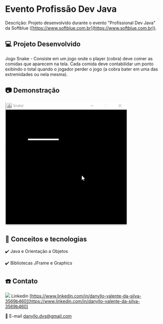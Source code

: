 # Evento Profissão Dev Java

Descrição: Projeto desenvolvido durante o evento "Profissional Dev Java" da Softblue ([https://www.softblue.com.br](https://www.softblue.com.br)).

## 💻 Projeto Desenvolvido

Jogo Snake - Consiste em um jogo onde o player (cobra) deve comer as comidas que aparecem na tela. Cada comida deve contabilidar um ponto exibindo o total quando o jogador perder o jogo (a cobra bater em uma das extremidades ou nela mesma).

## :camera: Demonstração

![Snake - Demonstração em Gif Animado](demo/demo.gif)

## :rocket: Conceitos e tecnologias

✔️ Java e Orientação a Objetos

✔️ Bibliotecas JFrame e Graphics

## :phone: Contato

<img src="https://github.com/paulrobertlloyd/socialmediaicons/blob/main/linkedin-16x16.png?raw=true" /> Linkedin [https://www.linkedin.com/in/danyllo-valente-da-silva-3569b460](https://www.linkedin.com/in/danyllo-valente-da-silva-3569b460)

:postbox: E-mail [danyllo.dvs@gmail.com](danyllo.dvs@gmail.com)
